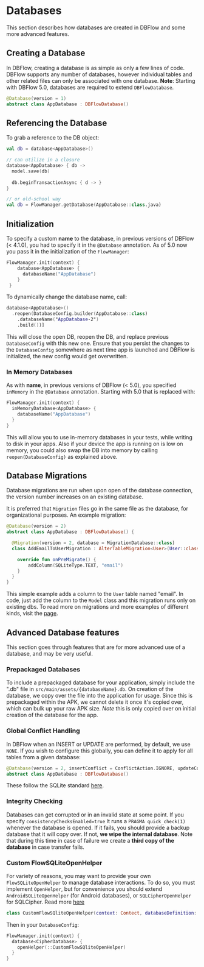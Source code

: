 # Databases

This section describes how databases are created in DBFlow and some more advanced features.

## Creating a Database

In DBFlow, creating a database is as simple as only a few lines of code. DBFlow supports any number of databases, however individual tables and other related files can only be associated with one database. **Note**: Starting with DBFlow 5.0, databases are required to extend `DBFlowDatabase`.

```kotlin
@Database(version = 1)
abstract class AppDatabase : DBFlowDatabase()
```

## Referencing the Database

To grab a reference to the DB object:

```kotlin
val db = database<AppDatabase>()

// can utilize in a closure
database<AppDatabase> { db -> 
  model.save(db)
  
  db.beginTransactionAsync { d -> }
}

// or old-school way
val db = FlowManager.getDatabase(AppDatabase::class.java)
```

## Initialization

To specify a custom **name** to the database, in previous versions of DBFlow \(&lt; 4.1.0\), you had to specify it in the `@Database` annotation. As of 5.0 now you pass it in the initialization of the `FlowManager`:

```kotlin
FlowManager.init(context) {
    database<AppDatabase> {
      databaseName("AppDatabase")
    }
 }
```

To dynamically change the database name, call:

```kotlin
database<AppDatabase>()
  .reopen(DatabaseConfig.builder(AppDatabase::class)
    .databaseName("AppDatabase-2")
    .build())]
```

This will close the open DB, reopen the DB, and replace previous `DatabaseConfig` with this new one. Ensure that you persist the changes to the `DatabaseConfig` somewhere as next time app is launched and DBFlow is initialized, the new config would get overwritten.

### In Memory Databases

As with **name**, in previous versions of DBFlow \(&lt; 5.0\), you specified `inMemory` in the `@Database` annotation. Starting with 5.0 that is replaced with:

```kotlin
FlowManager.init(context) {
  inMemoryDatabase<AppDatabase> {
    databaseName("AppDatabase")
  }
}
```

This will allow you to use in-memory databases in your tests, while writing to disk in your apps. Also if your device the app is running on is low on memory, you could also swap the DB into memory by calling `reopen(DatabaseConfig)` as explained above.

## Database Migrations

Database migrations are run when upon open of the database connection, the version number increases on an existing database.

It is preferred that `Migration` files go in the same file as the database, for organizational purposes. An example migration:

```kotlin
@Database(version = 2)
abstract class AppDatabase : DBFlowDatabase() {

  @Migration(version = 2, database = MigrationDatabase::class)
  class AddEmailToUserMigration : AlterTableMigration<User>(User::class.java) {

    override fun onPreMigrate() {
        addColumn(SQLiteType.TEXT, "email")
    }
  }
}
```

This simple example adds a column to the `User` table named "email". In code, just add the column to the `Model` class and this migration runs only on existing dbs. To read more on migrations and more examples of different kinds, visit the [page](migrations.md).

## Advanced Database features

This section goes through features that are for more advanced use of a database, and may be very useful.

### Prepackaged Databases

To include a prepackaged database for your application, simply include the ".db" file in `src/main/assets/{databaseName}.db`. On creation of the database, we copy over the file into the application for usage. Since this is prepackaged within the APK, we cannot delete it once it's copied over, which can bulk up your raw APK size. _Note_ this is only copied over on initial creation of the database for the app.

### Global Conflict Handling

In DBFlow when an INSERT or UPDATE are performed, by default, we use `NONE`. If you wish to configure this globally, you can define it to apply for all tables from a given database:

```kotlin
@Database(version = 2, insertConflict = ConflictAction.IGNORE, updateConflict = ConflictAction.REPLACE)
abstract class AppDatabase : DBFlowDatabase()
```

These follow the SQLite standard [here](https://www.sqlite.org/conflict.html).

### Integrity Checking

Databases can get corrupted or in an invalid state at some point. If you specify `consistencyChecksEnabled=true` It runs a `PRAGMA quick_check(1)` whenever the database is opened. If it fails, you should provide a backup database that it will copy over. If not, **we wipe the internal database**. Note that during this time in case of failure we create a **third copy of the database** in case transfer fails.

### Custom FlowSQLiteOpenHelper

For variety of reasons, you may want to provide your own `FlowSQLiteOpenHelper` to manage database interactions. To do so, you must implement `OpenHelper`, but for convenience you should extend `AndroidSQLiteOpenHelper` \(for Android databases\), or `SQLCipherOpenHelper` for SQLCipher. Read more [here](../advanced-usage/sqlciphersupport.md)

```kotlin
class CustomFlowSQliteOpenHelper(context: Contect, databaseDefinition: DatabaseDefinition, listener: DatabaseHelperListener) : FlowSQLiteOpenHelper(context, databaseDefinition, listener)
```

Then in your `DatabaseConfig`:

```kotlin
FlowManager.init(context) {
  database<CipherDatabase> {
    openHelper(::CustomFlowSQliteOpenHelper)
  }
}
```

